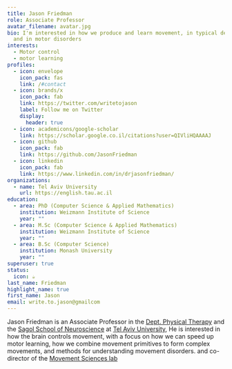 ```yaml
---
title: Jason Friedman
role: Associate Professor
avatar_filename: avatar.jpg
bio: I'm interested in how we produce and learn movement, in typical development
  and in motor disorders
interests:
  - Motor control
  - motor learning
profiles:
  - icon: envelope
    icon_pack: fas
    link: /#contact
  - icon: brands/x
    icon_pack: fab
    link: https://twitter.com/writetojason
    label: Follow me on Twitter
    display:
      header: true
  - icon: academicons/google-scholar
    link: https://scholar.google.co.il/citations?user=QIVliHQAAAAJ
  - icon: github
    icon_pack: fab
    link: https://github.com/JasonFriedman
  - icon: linkedin
    icon_pack: fab
    link: https://www.linkedin.com/in/drjasonfriedman/
organizations:
  - name: Tel Aviv University
    url: https://english.tau.ac.il
education:
  - area: PhD (Computer Science & Applied Mathematics)
    institution: Weizmann Institute of Science
    year: ""
  - area: M.Sc (Computer Science & Applied Mathematics)
    institution: Weizmann Institute of Science
    year: ""
  - area: B.Sc (Computer Science)
    institution: Monash University
    year: ""
superuser: true
status:
  icon: ☕️
last_name: Friedman
highlight_name: true
first_name: Jason
email: write.to.jason@gmailcom
---
```

Jason Friedman is an Associate Professor in the [Dept. Physical Therapy](https://en-med.tau.ac.il/About-Physio) and the [Sagol School of Neuroscience](https://en-sagol.tau.ac.il/) at [Tel Aviv University](https://english.tau.ac.il/), He is interested in how the brain controls movement, with a focus on how we can speed up motor learning, how we combine movement primitives to form complex movements, and methods for understanding movement disorders. and co-director of the [Movement Sciences lab](https://www.movementscienceslab.com/)